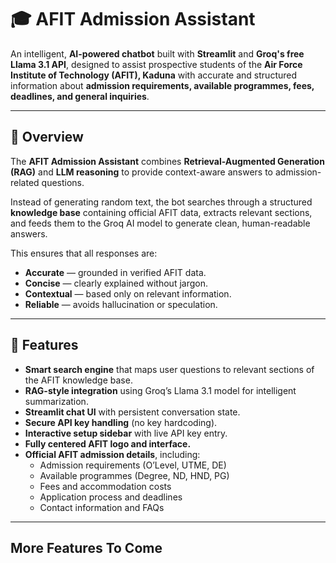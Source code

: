 # 🎓 AFIT Admission Assistant

An intelligent, **AI-powered chatbot** built with **Streamlit** and **Groq's free Llama 3.1 API**, designed to assist prospective students of the **Air Force Institute of Technology (AFIT), Kaduna** with accurate and structured information about **admission requirements, available programmes, fees, deadlines, and general inquiries**.

---

## 🧠 Overview

The **AFIT Admission Assistant** combines **Retrieval-Augmented Generation (RAG)** and **LLM reasoning** to provide context-aware answers to admission-related questions.

Instead of generating random text, the bot searches through a structured **knowledge base** containing official AFIT data, extracts relevant sections, and feeds them to the Groq AI model to generate clean, human-readable answers.

This ensures that all responses are:
- **Accurate** — grounded in verified AFIT data.
- **Concise** — clearly explained without jargon.
- **Contextual** — based only on relevant information.
- **Reliable** — avoids hallucination or speculation.

---

## 🚀 Features

- **Smart search engine** that maps user questions to relevant sections of the AFIT knowledge base.  
- **RAG-style integration** using Groq’s Llama 3.1 model for intelligent summarization.  
- **Streamlit chat UI** with persistent conversation state.  
- **Secure API key handling** (no key hardcoding).  
- **Interactive setup sidebar** with live API key entry.  
- **Fully centered AFIT logo and interface.**  
- **Official AFIT admission details**, including:
  - Admission requirements (O’Level, UTME, DE)
  - Available programmes (Degree, ND, HND, PG)
  - Fees and accommodation costs
  - Application process and deadlines
  - Contact information and FAQs

---

## More Features To Come

